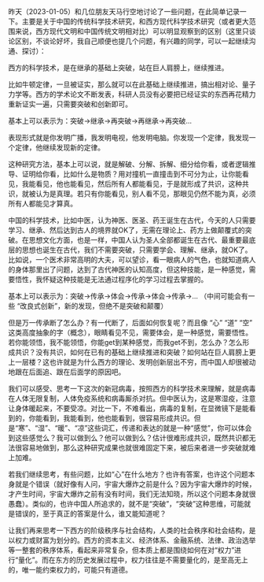 
昨天（2023-01-05）和几位朋友天马行空地讨论了一些问题，在此简单记录一下。主要是关于中国的传统科学技术研究，和西方现代科学技术研究（或者更大范围来说，西方现代文明和中国传统文明相对比）可以明显观察到的区别（这里只谈论区别，不谈论好坏，我自己顺便也提几个问题，有兴趣的同学，可以一起继续沟通、探讨）：

西方的科学技术，是在继承的基础上突破，站在巨人肩膀上，继续推进。

比如牛顿定律，一旦被证实，那么就可以在此基础上继续推进，搞出相对论、量子力学等。西方的学术论文不断发表，科研人员没有必要把已经证实的东西再花精力重新证实一遍，只需要突破和创新即可。

基本上可以表示为：突破->继承->再突破->再继承->再突破...

表现形式就是你发明广播，我发明电视，他发明电脑。你发现一个定律，我发现一个定律，他继续发现新的定律。

这种研究方法，基本上可以说，就是解破、分解、拆解、细分给你看，或者逻辑推导、证明给你看，比如什么是物质？用对撞机一直撞击到不可分为止，让你能看见，我能看见，他也能看见，然后所有人都能看见，于是就形成了共识，这种共识，就被认为是真理。若只有你能看见，别人看不见，那眼见仍然不能为真，必须所有人都能见才算真。

中国的科学技术，比如中医，认为神医、医圣、药王诞生在古代，今天的人只需要学习、继承、然后达到古人的境界就OK了，无需在理论上、药方上做颠覆式的突破。在思想文化方面，也是一样，中国人认为圣人全部都诞生在古代、最重要最底层的思想也诞生在古代，我们不需要突破，只需要学会、理解、继承，就OK了。比如说，一个医术非常高明的大夫，可以望诊，看一眼病人的气色，也就知道病人的身体那里出了问题，达到了古代神医的认知高度，但这种技能，是一种感觉，需要悟性，我怀疑这种技能是无法通过程序化的学习过程去掌握的。

基本上可以表示为：突破->传承->体会->传承->体会->传承->... （中间可能会有一些 “改良式创新”，新的发现，但绝不是突破和颠覆）

但是万一传承断了怎么办？有一代断了，后面如何恢复呢？而且像 “心” “道” “空” 这类高度抽象的字（概念），眼睛看见不见，需要体会，是一种感觉，需要悟性。若你能领悟，我不能领悟，你能get到某种感觉，而我get不到，怎么办？怎么形成共识？没有共识，如何在已有的基础上继续推进和突破？如何站在巨人肩膀上更上一层楼？这也许就是为什么西方的理论、发明创新层出不穷，而中国人却很被动地跟在后面追、跟在后面学的原因吧。

我们可以感受、思考一下这次的新冠病毒，按照西方的科学技术来理解，就是病毒在人体无限复制，人体免疫系统和病毒厮杀对抗。但中医认为，这是寒湿疫，注意让身体暖起来，不要受凉。对比一下，不难看出，病毒的复制，在显微镜下是能看到的，你能看到，我能看到，他也能看到，很容易形成共识。但是“寒”、“湿”、“暖”、“凉”这些词汇，传递和表达的就是一种“感觉”，你可以体会到这些感觉么？我可以做到么？他可以做到么？估计很难形成共识，既然共识都无法很容易地做到，那么这种研究成果也就很难固定下来，被后来者进一步突破就难上加难。

若我们继续思考，有些问题，比如“心”在什么地方？也许有答案，也许这个问题本身就是个错误（就好像有人问，宇宙大爆炸之前是什么？因为宇宙大爆炸的时候，才产生时间，宇宙大爆炸之前有没有时间，我们无法知晓，所以这个问题本身就很愚蠢）。类似的，也许中国人所追求的，就不是“突破”，“突破”这种思维，可能就是错误的，至于真正的答案是什么，谁又能知道呢？

让我们再来思考一下西方的阶级秩序与社会结构，人类的社会秩序和社会结构，是以权力或财富为划分的。西方的资本主义、经济体系、金融系统、法律、政治选举等一整套的秩序体系，看起来非常复杂，但本质上都是围绕如何在对“权力”进行“量化”。而在东方的历史发展过程中，权力往往是不需要量化的，是至高无上的，唯一能约束权力的，可能只有道德。


